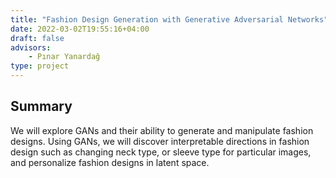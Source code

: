 ```yaml
---
title: "Fashion Design Generation with Generative Adversarial Networks"
date: 2022-03-02T19:55:16+04:00
draft: false
advisors:
    - Pınar Yanardağ
type: project
---
```


## Summary

We will explore GANs and their ability to generate and manipulate fashion designs. Using GANs, we will discover interpretable directions in fashion design such as changing neck type, or sleeve type for particular images, and personalize fashion designs in latent space.


